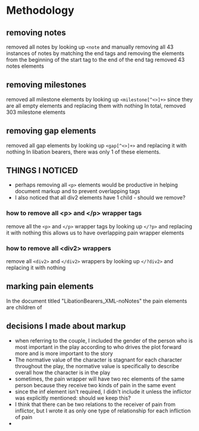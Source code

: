 # Methodology

## removing notes
removed all notes by looking up `<note` and manually removing all 43 instances of notes by matching the end tags and removing the elements from the beginning of the start tag to the end of the end tag
removed 43 notes elements
## removing milestones
removed all milestone elements by looking up `<milestone[^<>]+>` since they are all empty elements and replacing them with nothing
In total, removed 303 milestone elements
## removing gap elements
removed all gap elements by looking up `<gap[^<>]+>` and replacing it with nothing
In libation bearers, there was only 1 of these elements.

## THINGS I NOTICED
* perhaps removing all `<p>` elements would be productive in helping document markup and to prevent overlapping tags
* I also noticed that all div2 elements have 1 child - should we remove?

### how to remove all \<p> and \</p> wrapper tags
remove  all the `<p>` and `</p>` wrapper tags by looking up `</?p>` and replacing it with nothing
this allows us to have overlapping pain wrapper elements
### how to remove all \<div2> wrappers
remove all `<div2>` and `</div2>` wrappers by looking up `</?div2>` and replacing it with nothing

## marking pain elements
In the document titled "LibationBearers_XML-noNotes" the pain elements are children of 

## decisions I made about markup
* when referring to the couple, I included the gender of the person who is most important in the play according to who drives the plot forward more and is more important to the story
* The normative value of the character is stagnant for each character throughout the play, the normative value is specifically to describe overall how the character is in the play
* sometimes, the pain wrapper will have two rec elements of the same person because they receive two kinds of pain in the same event
* since the inf element isn't required, I didn't include it unless the inflictor was explicitly mentioned: should we keep this?
* I think that there can be two relations to the receiver of pain from inflictor, but I wrote it as only one type of relationship for each infliction of pain
* 